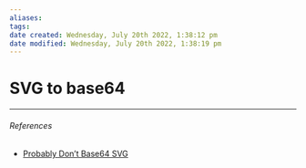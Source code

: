 ```yaml
---
aliases: 
tags: 
date created: Wednesday, July 20th 2022, 1:38:12 pm
date modified: Wednesday, July 20th 2022, 1:38:19 pm
---
```


# SVG to base64

---

###### References

- [Probably Don’t Base64 SVG](https://css-tricks.com/probably-dont-base64-svg/)
